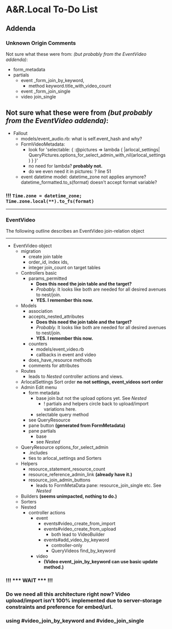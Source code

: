 # A&R.Local To-Do List
## Addenda


### Unknown Origin Comments

Not sure what these were from: _(but probably from the EventVideo addenda)_:
  + form_metadata
  + partials
    + event _form_join_by_keyword,
      + method keyword.title_with_video_count
    + event _form_join_single
    + video join_single


Not sure what these were from _(but probably from the EventVideo addenda)_:
---
  - Fallout
    - models/event_audio.rb: what is self.event_hash and why?
    - FormVideoMetadata:
      - look for 'selectable: { :@pictures => lambda { |arlocal_settings| QueryPictures.options_for_select_admin_with_nil(arlocal_settings) } }'
      - no need for lambda? **probably not.**
      - do we even need it in pictures: ?  line 51
    - event datetime
      model: datetime_zone not applies anymore?
             datetime_formatted.to_s(format) doesn't accept format variable?
###     !!! `Time.zone = datetime_zone; Time.zone.local(**).to_fs(format)`
---



### EventVideo

The following outline describes an EventVideo join-relation object

---

- EventVideo object
  + migration
    + create join table
    + order_id, index ids,
    + integer join_count on target tables
  + Controllers basic
    + params_permitted
      + **Does this need the join table and the target?**
      + *Probably.* It looks like both are needed for all desired avenues to nest/join.
      + **YES. I remember this now.**
  + Models
    + association
    + accepts_nested_attributes
      + **Does this need the join table and the target?**
      + *Probably.* It looks like both are needed for all desired avenues to nest/join.
      + **YES. I remember this now.**
    + counters
      + models/event_video.rb
      + callbacks in event and video
    + does_have_resource methods
    + comments for attributes
  + Routes
    + leads to _Nested_ controller actions and views.
  - ArlocalSettings Sort order **no not settings, event_videos sort order**
  * Admin Edit menu
    + form metadata
      + base join but not the upload options yet. See _Nested_
        - ! partials and helpers circle back to upload/import variations here.
      - selectable query method
    + see QueryResource
    + pane button **(generated from FormMetadata)**
    + pane partials
      + base
      + see _Nested_
  * QueryResource options_for_select_admin
    + .includes
    - ties to arlocal_settings and Sorters
  + Helpers
    + resource_statement_resource_count
    + resource_reference_admin_link **(already have it.)**
    + resource_join_admin_buttons
      + leads to FormMetaData pane: resource_join_single etc. See _Nested_
  + Builders **(seems unimpacted, nothing to do.)**
  - Sorters
  + Nested
    * controller actions
      * event
        + events#video_create_from_import
        + events#video_create_from_upload
          - both lead to VideoBuilder
        + events#add_video_by_keyword
          + controller-only
          + QueryVideos find_by_keyword
      + video
        + **(Video event_join_by_keyword can use basic update method.)**

###   !!! *** WAIT *** !!!
###   Do we need all this architecture right now? Video upload/import isn't 100% implemented due to server-storage constraints and preference for embed/url.
###   using #video_join_by_keyword and #video_join_single
